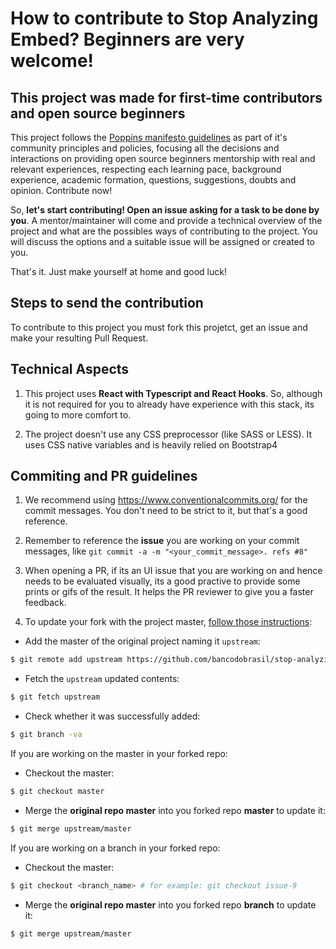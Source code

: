# How to contribute to Stop Analyzing Embed? Beginners are very welcome!

## This project was made for first-time contributors and open source beginners

This project follows the [Poppins manifesto guidelines](github.com/bancodobrasil/poppins/) as part of it's community principles and policies, focusing all the decisions and interactions on providing open source beginners mentorship with real and relevant experiences, respecting each learning pace, background experience, academic formation, questions, suggestions, doubts and opinion.
Contribute now!

So, **let's start contributing! Open an issue asking for a task to be done by you**. A mentor/maintainer will come and provide a technical overview of the project and what are the possibles ways of contributing to the project. You will discuss the options and a suitable issue will be assigned or created to you.

That's it. Just make yourself at home and good luck!

## Steps to send the contribution

To contribute to this project you must fork this projetct, get an issue and make your resulting Pull Request.

## Technical Aspects

1. This project uses **React with Typescript and React Hooks**. So, although it is not required for you to already have experience with this stack, its going to more comfort to.

1. The project doesn't use any CSS preprocessor (like SASS or LESS). It uses CSS native variables and is heavily relied on Bootstrap4

## Commiting and PR guidelines

1. We recommend using https://www.conventionalcommits.org/ for the commit messages. You don't need to be strict to it, but that's a good reference.

1. Remember to reference the **issue** you are working on your commit messages, like `git commit -a -m "<your_commit_message>. refs #8"`

1. When opening a PR, if its an UI issue that you are working on and hence needs to be evaluated visually, its a good practive to provide some prints or gifs of the result. It helps the PR reviewer to give you a faster feedback.

1. To update your fork with the project master, [follow those instructions](https://gist.github.com/Chaser324/ce0505fbed06b947d962):

  * Add the master of the original project naming it `upstream`:
  
  ```bash
  $ git remote add upstream https://github.com/bancodobrasil/stop-analyzing-embed.git
  ```
  
  * Fetch the `upstream` updated contents:

  ```bash
  $ git fetch upstream
  ```

  * Check whether it was successfully added:
  
  ```bash
  $ git branch -va  
  ```

If you are working on the master in your forked repo:

  * Checkout the master:

  ```bash
  $ git checkout master
  ```

  * Merge the **original repo master** into you forked repo **master** to update it:
  ```bash
  $ git merge upstream/master
  ```
  
If you are working on a branch in your forked repo:

  * Checkout the master:

  ```bash
  $ git checkout <branch_name> # for example: git checkout issue-9
  ```

  * Merge the **original repo master** into you forked repo **branch** to update it:
  ```bash
  $ git merge upstream/master
  ```
  


  
